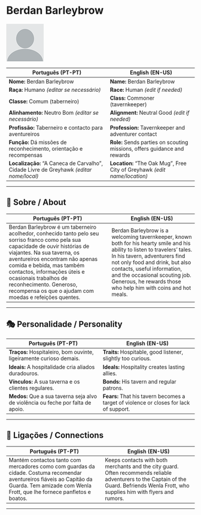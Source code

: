 # Berdan Barleybrow

![Berdan Barleybrow](docs/assets/npc/npc_blank.png)

| **Português (PT-PT)** | **English (EN-US)** |
| --------------------- | ------------------- |
| **Nome:** Berdan Barleybrow | **Name:** Berdan Barleybrow |
| **Raça:** Humano *(editar se necessário)* | **Race:** Human *(edit if needed)* |
| **Classe:** Comum (taberneiro) | **Class:** Commoner (tavernkeeper) |
| **Alinhamento:** Neutro Bom *(editar se necessário)* | **Alignment:** Neutral Good *(edit if needed)* |
| **Profissão:** Taberneiro e contacto para aventureiros | **Profession:** Tavernkeeper and adventurer contact |
| **Função:** Dá missões de reconhecimento, orientação e recompensas | **Role:** Sends parties on scouting missions, offers guidance and rewards |
| **Localização:** “A Caneca de Carvalho”, Cidade Livre de Greyhawk *(editar nome/local)* | **Location:** “The Oak Mug”, Free City of Greyhawk *(edit name/location)* |

---

## 📖 Sobre / About

| **Português (PT-PT)** | **English (EN-US)** |
| --------------------- | ------------------- |
| Berdan Barleybrow é um taberneiro acolhedor, conhecido tanto pelo seu sorriso franco como pela sua capacidade de ouvir histórias de viajantes. Na sua taverna, os aventureiros encontram não apenas comida e bebida, mas também contactos, informações úteis e ocasionais trabalhos de reconhecimento. Generoso, recompensa os que o ajudam com moedas e refeições quentes. | Berdan Barleybrow is a welcoming tavernkeeper, known both for his hearty smile and his ability to listen to travelers’ tales. In his tavern, adventurers find not only food and drink, but also contacts, useful information, and the occasional scouting job. Generous, he rewards those who help him with coins and hot meals. |

---

## 🎭 Personalidade / Personality

| **Português (PT-PT)** | **English (EN-US)** |
| --------------------- | ------------------- |
| **Traços:** Hospitaleiro, bom ouvinte, ligeiramente curioso demais. | **Traits:** Hospitable, good listener, slightly too curious. |
| **Ideais:** A hospitalidade cria aliados duradouros. | **Ideals:** Hospitality creates lasting allies. |
| **Vínculos:** A sua taverna e os clientes regulares. | **Bonds:** His tavern and regular patrons. |
| **Medos:** Que a sua taverna seja alvo de violência ou feche por falta de apoio. | **Fears:** That his tavern becomes a target of violence or closes for lack of support. |

---

## 🔗 Ligações / Connections

| **Português (PT-PT)** | **English (EN-US)** |
| --------------------- | ------------------- |
| Mantém contactos tanto com mercadores como com guardas da cidade. Costuma recomendar aventureiros fiáveis ao Capitão da Guarda. Tem amizade com Wenla Frott, que lhe fornece panfletos e boatos. | Keeps contacts with both merchants and the city guard. Often recommends reliable adventurers to the Captain of the Guard. Befriends Wenla Frott, who supplies him with flyers and rumors. |

---
